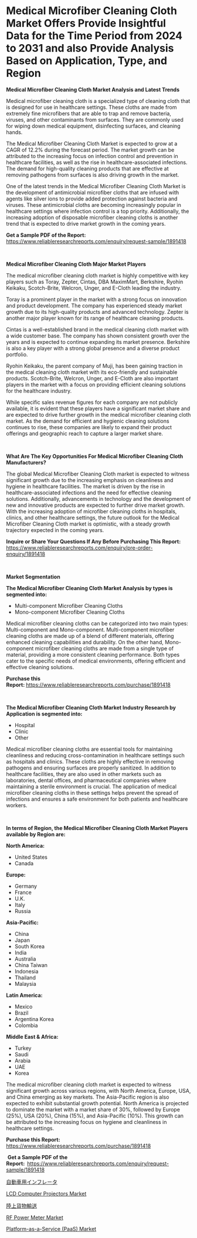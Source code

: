 <p><h1>Medical Microfiber Cleaning Cloth Market Offers Provide Insightful Data for the Time Period from 2024 to 2031 and also Provide Analysis Based on Application, Type, and Region</h1></p><p><strong>Medical Microfiber Cleaning Cloth Market Analysis and Latest Trends</strong></p>
<p><p>Medical microfiber cleaning cloth is a specialized type of cleaning cloth that is designed for use in healthcare settings. These cloths are made from extremely fine microfibers that are able to trap and remove bacteria, viruses, and other contaminants from surfaces. They are commonly used for wiping down medical equipment, disinfecting surfaces, and cleaning hands.</p><p>The Medical Microfiber Cleaning Cloth Market is expected to grow at a CAGR of 12.2% during the forecast period. The market growth can be attributed to the increasing focus on infection control and prevention in healthcare facilities, as well as the rise in healthcare-associated infections. The demand for high-quality cleaning products that are effective at removing pathogens from surfaces is also driving growth in the market.</p><p>One of the latest trends in the Medical Microfiber Cleaning Cloth Market is the development of antimicrobial microfiber cloths that are infused with agents like silver ions to provide added protection against bacteria and viruses. These antimicrobial cloths are becoming increasingly popular in healthcare settings where infection control is a top priority. Additionally, the increasing adoption of disposable microfiber cleaning cloths is another trend that is expected to drive market growth in the coming years.</p></p>
<p><strong>Get a Sample PDF of the Report:&nbsp;</strong> <a href="https://www.reliableresearchreports.com/enquiry/request-sample/1891418">https://www.reliableresearchreports.com/enquiry/request-sample/1891418</a></p>
<p>&nbsp;</p>
<p><strong>Medical Microfiber Cleaning Cloth Major Market Players</strong></p>
<p><p>The medical microfiber cleaning cloth market is highly competitive with key players such as Toray, Zepter, Cintas, DBA MaximMart, Berkshire, Ryohin Keikaku, Scotch-Brite, Welcron, Unger, and E-Cloth leading the industry. </p><p>Toray is a prominent player in the market with a strong focus on innovation and product development. The company has experienced steady market growth due to its high-quality products and advanced technology. Zepter is another major player known for its range of healthcare cleaning products. </p><p>Cintas is a well-established brand in the medical cleaning cloth market with a wide customer base. The company has shown consistent growth over the years and is expected to continue expanding its market presence. Berkshire is also a key player with a strong global presence and a diverse product portfolio.</p><p>Ryohin Keikaku, the parent company of Muji, has been gaining traction in the medical cleaning cloth market with its eco-friendly and sustainable products. Scotch-Brite, Welcron, Unger, and E-Cloth are also important players in the market with a focus on providing efficient cleaning solutions for the healthcare industry.</p><p>While specific sales revenue figures for each company are not publicly available, it is evident that these players have a significant market share and are expected to drive further growth in the medical microfiber cleaning cloth market. As the demand for efficient and hygienic cleaning solutions continues to rise, these companies are likely to expand their product offerings and geographic reach to capture a larger market share.</p></p>
<p>&nbsp;</p>
<p><strong>What Are The Key Opportunities For Medical Microfiber Cleaning Cloth Manufacturers?</strong></p>
<p><p>The global Medical Microfiber Cleaning Cloth market is expected to witness significant growth due to the increasing emphasis on cleanliness and hygiene in healthcare facilities. The market is driven by the rise in healthcare-associated infections and the need for effective cleaning solutions. Additionally, advancements in technology and the development of new and innovative products are expected to further drive market growth. With the increasing adoption of microfiber cleaning cloths in hospitals, clinics, and other healthcare settings, the future outlook for the Medical Microfiber Cleaning Cloth market is optimistic, with a steady growth trajectory expected in the coming years.</p></p>
<p><strong>Inquire or Share Your Questions If Any Before Purchasing This Report:</strong> <a href="https://www.reliableresearchreports.com/enquiry/pre-order-enquiry/1891418">https://www.reliableresearchreports.com/enquiry/pre-order-enquiry/1891418</a></p>
<p>&nbsp;</p>
<p><strong>Market Segmentation</strong></p>
<p><strong>The Medical Microfiber Cleaning Cloth Market Analysis by types is segmented into:</strong></p>
<p><ul><li>Multi-component Microfiber Cleaning Cloths</li><li>Mono-component Microfiber Cleaning Cloths</li></ul></p>
<p><p>Medical microfiber cleaning cloths can be categorized into two main types: Multi-component and Mono-component. Multi-component microfiber cleaning cloths are made up of a blend of different materials, offering enhanced cleaning capabilities and durability. On the other hand, Mono-component microfiber cleaning cloths are made from a single type of material, providing a more consistent cleaning performance. Both types cater to the specific needs of medical environments, offering efficient and effective cleaning solutions.</p></p>
<p><strong>Purchase this Report:&nbsp;</strong><a href="https://www.reliableresearchreports.com/purchase/1891418">https://www.reliableresearchreports.com/purchase/1891418</a></p>
<p>&nbsp;</p>
<p><strong>The Medical Microfiber Cleaning Cloth Market Industry Research by Application is segmented into:</strong></p>
<p><ul><li>Hospital</li><li>Clinic</li><li>Other</li></ul></p>
<p><p>Medical microfiber cleaning cloths are essential tools for maintaining cleanliness and reducing cross-contamination in healthcare settings such as hospitals and clinics. These cloths are highly effective in removing pathogens and ensuring surfaces are properly sanitized. In addition to healthcare facilities, they are also used in other markets such as laboratories, dental offices, and pharmaceutical companies where maintaining a sterile environment is crucial. The application of medical microfiber cleaning cloths in these settings helps prevent the spread of infections and ensures a safe environment for both patients and healthcare workers.</p></p>
<p>&nbsp;</p>
<p><strong>In terms of Region, the Medical Microfiber Cleaning Cloth Market Players available by Region are:</strong></p>
<p>
    <p> <strong> North America: </strong>
        <ul>
            <li>United States</li>
            <li>Canada</li>
        </ul>
        </p> 
    <p> <strong> Europe: </strong>
        <ul>
            <li>Germany</li>
            <li>France</li>
            <li>U.K.</li>
            <li>Italy</li>
            <li>Russia</li>
        </ul>
        </p> 
    <p> <strong> Asia-Pacific: </strong>
        <ul>
            <li>China</li>
            <li>Japan</li>
            <li>South Korea</li>
            <li>India</li>
            <li>Australia</li>
            <li>China Taiwan</li>
            <li>Indonesia</li>
            <li>Thailand</li>
            <li>Malaysia</li>
        </ul>
        </p> 
    <p> <strong> Latin America: </strong>
        <ul>
            <li>Mexico</li>
            <li>Brazil</li>
            <li>Argentina Korea</li>
            <li>Colombia</li>
        </ul>
        </p> 
    <p> <strong> Middle East & Africa: </strong>
        <ul>
            <li>Turkey</li>
            <li>Saudi</li>
            <li>Arabia</li>
            <li>UAE</li>
            <li>Korea</li>
        </ul>
    </p>
    </p>
<p><p>The medical microfiber cleaning cloth market is expected to witness significant growth across various regions, with North America, Europe, USA, and China emerging as key markets. The Asia-Pacific region is also expected to exhibit substantial growth potential. North America is projected to dominate the market with a market share of 30%, followed by Europe (25%), USA (20%), China (15%), and Asia-Pacific (10%). This growth can be attributed to the increasing focus on hygiene and cleanliness in healthcare settings.</p></p>
<p><strong>Purchase this Report: </strong><a href="https://www.reliableresearchreports.com/purchase/1891418">https://www.reliableresearchreports.com/purchase/1891418</a></p>
<p>&nbsp;<strong>Get a Sample PDF of the Report:&nbsp;&nbsp;</strong><a href="https://www.reliableresearchreports.com/enquiry/request-sample/1891418">https://www.reliableresearchreports.com/enquiry/request-sample/1891418</a></p>
<p><strong></strong></p>
<p><p><a href="https://medium.com/@decker5351/%E8%87%AA%E5%8B%95%E8%BB%8A%E7%94%A8%E3%82%A4%E3%83%B3%E3%83%95%E3%83%AC%E3%83%BC%E3%82%BF%E5%B8%82%E5%A0%B4%E3%81%AE%E8%A6%8F%E6%A8%A1-cagr-%E3%83%88%E3%83%AC%E3%83%B3%E3%83%892024-2030-5227388688b3">自動車用インフレータ</a></p><p><a href="https://view.publitas.com/reportprime-1/lcd-computer-projectors-market-insights-market-players-and-forecast-till-2031/">LCD Computer Projectors Market</a></p><p><a href="https://medium.com/@decker5351/%E9%99%B8%E4%B8%8A%E8%B2%A8%E7%89%A9%E8%BC%B8%E9%80%81%E5%B8%82%E5%A0%B4%E8%A6%8F%E6%A8%A1%E3%81%8C%E4%B8%96%E7%95%8C%E3%81%AE%E6%A5%AD%E7%95%8C%E3%81%AB%E3%81%8A%E3%81%84%E3%81%A6%E6%9C%80%E9%81%A9%E3%81%AA%E3%83%9E%E3%83%BC%E3%82%B1%E3%83%86%E3%82%A3%E3%83%B3%E3%82%B0%E3%83%81%E3%83%A3%E3%83%8D%E3%83%AB%E3%82%92%E6%98%8E%E3%82%89%E3%81%8B%E3%81%AB%E3%81%99%E3%82%8B-393b628c80b3">陸上貨物輸送</a></p><p><a href="https://view.publitas.com/reportprime-1/rf-power-meter-market-size-market-trends-and-growth-outlook-forecasted-for-period-from-2024-to-2031/">RF Power Meter Market</a></p><p><a href="https://pretty-mail-caf.notion.site/Global-Platform-as-a-Service-PaaS-Market-by-Types-Applications-and-Major-Players-with-Regional--4cd0b0c66b944eb981787f4380d69c8c">Platform-as-a-Service (PaaS) Market</a></p></p>